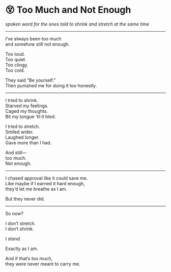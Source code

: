 # 😵 Too Much and Not Enough

*spoken word for the ones told to shrink and stretch at the same time*

---

I’ve always been too much  
and somehow still not enough.

Too loud.  
Too quiet.  
Too clingy.  
Too cold.

They said “Be yourself.”  
Then punished me for doing it too honestly.

---

I tried to shrink.  
Starved my feelings.  
Caged my thoughts.  
Bit my tongue ‘til it bled.

I tried to stretch.  
Smiled wider.  
Laughed longer.  
Gave more than I had.

And still—  
too much.  
Not enough.

---

I chased approval like it could save me.  
Like maybe if I earned it hard enough,  
they’d let me breathe as I am.

But they never did.

---

So now?

I don’t stretch.  
I don’t shrink.

I *stand.*

Exactly as I am.

And if that’s too much,  
they were never meant to carry me.

